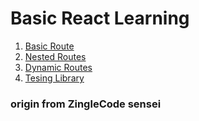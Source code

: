 # Basic React Learning

1. [Basic Route](https://github.com/Yayawak/React-learning/tree/TryBasicRouth)
2. [Nested Routes](https://github.com/Yayawak/React-learning/tree/NestedRoutes)
3. [Dynamic Routes](https://github.com/Yayawak/React-learning/tree/dynamic-route)
4. [Tesing Library](https://github.com/Yayawak/React-learning/tree/test-lib)

###  origin from ZingleCode sensei

